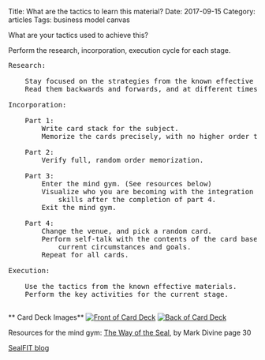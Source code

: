 Title: What are the tactics to learn this material?
Date:  2017-09-15
Category: articles
Tags: business model canvas


What are your tactics used to achieve this?

Perform the research, incorporation, execution cycle for each stage.

<pre>
Research:

    Stay focused on the strategies from the known effective materials.
    Read them backwards and forwards, and at different times of day. 
    
Incorporation:

    Part 1: 
        Write card stack for the subject.
        Memorize the cards precisely, with no higher order thinking.

    Part 2:
        Verify full, random order memorization.

    Part 3:
        Enter the mind gym. (See resources below)
        Visualize who you are becoming with the integration of these
            skills after the completion of part 4.
        Exit the mind gym.

    Part 4:
        Change the venue, and pick a random card.
        Perform self-talk with the contents of the card based on your
            current circumstances and goals.
        Repeat for all cards.
            
Execution:

    Use the tactics from the known effective materials.
    Perform the key activities for the current stage.

</pre>
** Card Deck Images**
[![Front of Card
Deck](/images/learning/thumbnails/learning_res_inc_exc_card_deck_front.jpg)](/images/learning/learning_res_inc_exc_card_deck_front.jpg)
[![Back of Card
Deck](/images/learning/thumbnails/learning_res_inc_exc_card_deck_back.jpg)](/images/learning/learning_res_inc_exc_card_deck_back.jpg)


Resources for the mind gym: [The Way of the Seal](https://www.amazon.com/Way-SEAL-Think-Warrior-Succeed/dp/1621451097), by Mark Divine page 30

[SealFIT blog](https://sealfit.com/sealfit-blog-visualizing-success-part-3-plus-a-peak-performance-exercise/)

